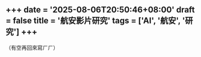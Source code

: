+++
date = '2025-08-06T20:50:46+08:00'
draft = false
title = '航安影片研究'
tags = ['AI', '航安', '研究']
+++
---
（有空再回來寫ㄏㄏ）